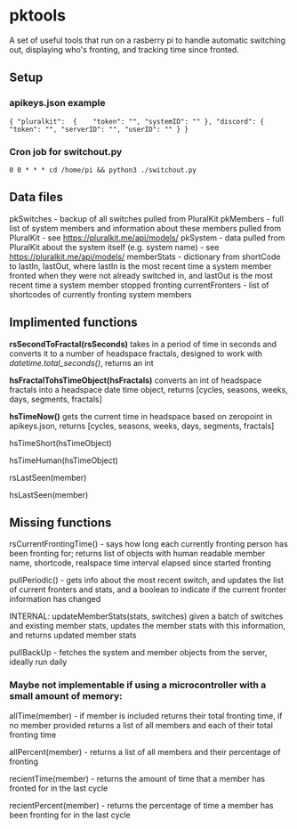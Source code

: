 # pktools
A set of useful tools that run on a rasberry pi to handle automatic switching out, displaying who's fronting, and tracking time since fronted.

## Setup

### apikeys.json example
``{
    "pluralkit": 
    {   
        "token": "",
        "systemID": ""
    },
    "discord":
    {
        "token": "",
        "serverID": "",
        "userID": ""
    }
}``

### Cron job for switchout.py

``0 0 * * * cd /home/pi && python3 ./switchout.py``

## Data files

pkSwitches - backup of all switches pulled from PluralKit
pkMembers - full list of system members and information about these members pulled from PluralKit - see https://pluralkit.me/api/models/
pkSystem - data pulled from PluralKit about the system itself (e.g. system name) - see https://pluralkit.me/api/models/
memberStats - dictionary from shortCode to lastIn, lastOut, where lastIn is the most recent time a system member fronted when they were not already switched in, and lastOut is the most recent time a system member stopped fronting
currentFronters - list of shortcodes of currently fronting system members

## Implimented functions

**rsSecondToFractal(rsSeconds)** takes in a period of time in seconds and converts it to a number of headspace fractals, designed to work with *datetime.total_seconds()*, returns an int

**hsFractalTohsTimeObject(hsFractals)** converts an int of headspace fractals into a headspace date time object, returns [cycles, seasons, weeks, days, segments, fractals]

**hsTimeNow()** gets the current time in headspace based on zeropoint in apikeys.json, returns [cycles, seasons, weeks, days, segments, fractals]

hsTimeShort(hsTimeObject)

hsTimeHuman(hsTimeObject)

rsLastSeen(member)

hsLastSeen(member)

## Missing functions

rsCurrentFrontingTime() - says how long each currently fronting person has been fronting for; returns list of objects with human readable member name, shortcode, realspace time interval elapsed since started fronting

pullPeriodic() - gets info about the most recent switch, and updates the list of current fronters and stats, and a boolean to indicate if the current fronter information has changed

INTERNAL:
updateMemberStats(stats, switches)
    given a batch of switches and existing member stats, updates the member stats with this information, and returns updated member stats

pullBackUp - fetches the system and member objects from the server, ideally run daily

### Maybe not implementable if using a microcontroller with a small amount of memory:

allTime(member) - if member is included returns their total fronting time, if no member provided returns a list of all members and each of their total fronting time

allPercent(member) - returns a list of all members and their percentage of fronting

recientTime(member) - returns the amount of time that a member has fronted for in the last cycle

recientPercent(member) - returns the percentage of time a member has been fronting for in the last cycle
